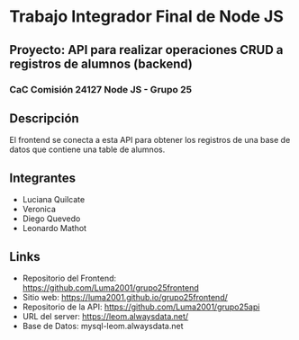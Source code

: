 # Trabajo Integrador Final de Node JS
## Proyecto: API para realizar operaciones CRUD a registros de alumnos (backend)
### CaC Comisión 24127 Node JS - Grupo 25

## Descripción
El frontend se conecta a esta API para obtener los registros de una base de datos que contiene una table de alumnos. 

## Integrantes
- Luciana Quilcate
- Veronica 
- Diego Quevedo
- Leonardo Mathot

## Links
- Repositorio del Frontend: https://github.com/Luma2001/grupo25frontend
- Sitio web: https://luma2001.github.io/grupo25frontend/
- Repositorio de la API: https://github.com/Luma2001/grupo25api
- URL del server: https://leom.alwaysdata.net/
- Base de Datos: mysql-leom.alwaysdata.net
